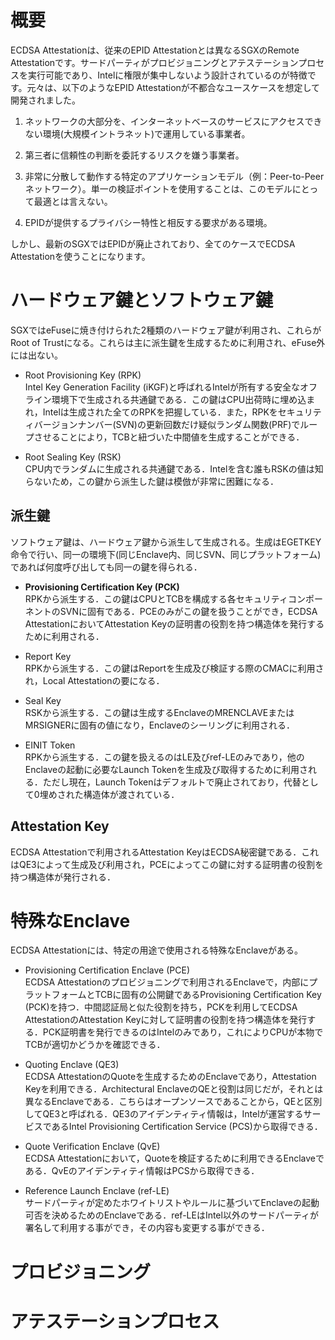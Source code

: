 # 概要

ECDSA Attestationは、従来のEPID Attestationとは異なるSGXのRemote Attestationです。サードパーティがプロビジョニングとアテステーションプロセスを実行可能であり、Intelに権限が集中しないよう設計されているのが特徴です。元々は、以下のようなEPID Attestationが不都合なユースケースを想定して開発されました。

1. ネットワークの大部分を、インターネットベースのサービスにアクセスできない環境(大規模イントラネット)で運用している事業者。 

2. 第三者に信頼性の判断を委託するリスクを嫌う事業者。 

3. 非常に分散して動作する特定のアプリケーションモデル（例：Peer-to-Peerネットワーク）。単一の検証ポイントを使用することは、このモデルにとって最適とは言えない。 

4. EPIDが提供するプライバシー特性と相反する要求がある環境。


しかし、最新のSGXではEPIDが廃止されており、全てのケースでECDSA Attestationを使うことになります。

# ハードウェア鍵とソフトウェア鍵
SGXではeFuseに焼き付けられた2種類のハードウェア鍵が利用され、これらがRoot of Trustになる。これらは主に派生鍵を生成するために利用され、eFuse外には出ない。

- Root Provisioning Key (RPK)  
Intel Key Generation Facility (iKGF)と呼ばれるIntelが所有する安全なオフライン環境下で生成される共通鍵である．この鍵はCPU出荷時に埋め込まれ，Intelは生成された全てのRPKを把握している．また，RPKをセキュリティバージョンナンバー(SVN)の更新回数だけ疑似ランダム関数(PRF)でループさせることにより，TCBと紐づいた中間値を生成することができる．

- Root Sealing Key (RSK)  
CPU内でランダムに生成される共通鍵である．Intelを含む誰もRSKの値は知らないため，この鍵から派生した鍵は模倣が非常に困難になる．

## 派生鍵
ソフトウェア鍵は、ハードウェア鍵から派生して生成される。生成はEGETKEY命令で行い、同一の環境下(同じEnclave内、同じSVN、同じプラットフォーム)であれば何度呼び出しても同一の鍵を得られる．

- **Provisioning Certification Key (PCK)**  
RPKから派生する．この鍵はCPUとTCBを構成する各セキュリティコンポーネントのSVNに固有である．PCEのみがこの鍵を扱うことができ，ECDSA AttestationにおいてAttestation Keyの証明書の役割を持つ構造体を発行するために利用される．

- Report Key  
RPKから派生する．この鍵はReportを生成及び検証する際のCMACに利用され，Local Attestationの要になる．

- Seal Key  
RSKから派生する．この鍵は生成するEnclaveのMRENCLAVEまたはMRSIGNERに固有の値になり，Enclaveのシーリングに利用される．

- EINIT Token  
RPKから派生する．この鍵を扱えるのはLE及びref-LEのみであり，他のEnclaveの起動に必要なLaunch Tokenを生成及び取得するために利用される．ただし現在，Launch Tokenはデフォルトで廃止されており，代替として0埋めされた構造体が渡されている．

## Attestation Key
ECDSA Attestationで利用されるAttestation KeyはECDSA秘密鍵である．これはQE3によって生成及び利用され，PCEによってこの鍵に対する証明書の役割を持つ構造体が発行される．

# 特殊なEnclave
ECDSA Attestationには、特定の用途で使用される特殊なEnclaveがある。

- Provisioning Certification Enclave (PCE)  
ECDSA Attestationのプロビジョニングで利用されるEnclaveで，内部にプラットフォームとTCBに固有の公開鍵であるProvisioning Certification Key (PCK)を持つ．中間認証局と似た役割を持ち，PCKを利用してECDSA AttestationのAttestation Keyに対して証明書の役割を持つ構造体を発行する．PCK証明書を発行できるのはIntelのみであり，これによりCPUが本物でTCBが適切かどうかを確認できる．

- Quoting Enclave (QE3)  
ECDSA AttestationのQuoteを生成するためのEnclaveであり，Attestation Keyを利用できる．Architectural EnclaveのQEと役割は同じだが，それとは異なるEnclaveである．こちらはオープンソースであることから，QEと区別してQE3と呼ばれる．QE3のアイデンティティ情報は，Intelが運営するサービスであるIntel Provisioning Certification Service (PCS)から取得できる．

- Quote Verification Enclave (QvE)  
ECDSA Attestationにおいて，Quoteを検証するために利用できるEnclaveである．QvEのアイデンティティ情報はPCSから取得できる．

- Reference Launch Enclave (ref-LE)  
サードパーティが定めたホワイトリストやルールに基づいてEnclaveの起動可否を決めるためのEnclaveである．ref-LEはIntel以外のサードパーティが署名して利用する事ができ，その内容も変更する事ができる．

# プロビジョニング

# アテステーションプロセス
